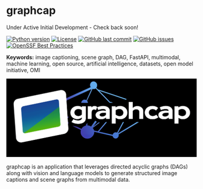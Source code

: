 # graphcap

Under Active Initial Development - Check back soon!

[![Python version](https://img.shields.io/badge/python-3.11-blue)](https://www.python.org)
[![License](https://img.shields.io/badge/license-Apache--2.0-blue)](LICENSE)
[![GitHub last commit](https://img.shields.io/github/last-commit/Open-Model-Initiative/graphcap )](https://github.com/Open-Model-Initiative/graphcap/commits/main)
[![GitHub issues](https://img.shields.io/github/issues/Open-Model-Initiative/graphcap )](https://github.com/Open-Model-Initiative/graphcap/issues)
[![OpenSSF Best Practices](https://www.bestpractices.dev/projects/10020/badge)](https://www.bestpractices.dev/en/projects/10020)

**Keywords:** image captioning, scene graph, DAG, FastAPI, multimodal, machine learning, open source, artificial intelligence, datasets, open model initiative, OMI

![Image](./doc/static/logo.png)

graphcap is an application that leverages directed acyclic graphs (DAGs) along with vision and language models to generate structured image captions and scene graphs from multimodal data.
